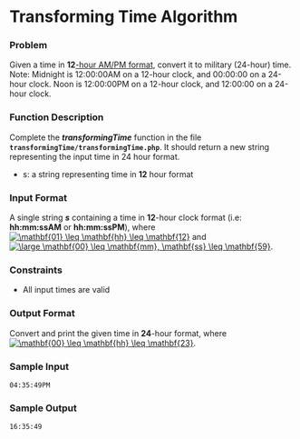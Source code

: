 # Transforming Time Algorithm

### Problem
Given a time in **12**[-hour AM/PM format](https://en.wikipedia.org/wiki/12-hour_clock), convert it to military (24-hour) time.
Note: Midnight is 12:00:00AM on a 12-hour clock, and 00:00:00 on a 24-hour clock. Noon is 12:00:00PM on a 12-hour clock, and 12:00:00 on a 24-hour clock.

### Function Description

Complete the **_transformingTime_** function in the file **`transformingTime/transformingTime.php`**. It should return a new string representing the input time in 24 hour format.

- s: a string representing time in **12** hour format

### Input Format

A single string ***s*** containing a time in **12**-hour clock format (i.e: **hh:mm:ssAM** or **hh:mm:ssPM**), where <a href="https://www.codecogs.com/eqnedit.php?latex=\mathbf{01}&space;\leq&space;\mathbf{hh}&space;\leq&space;\mathbf{12}" target="_blank"><img src="https://latex.codecogs.com/gif.latex?\mathbf{01}&space;\leq&space;\mathbf{hh}&space;\leq&space;\mathbf{12}" title="\mathbf{01} \leq \mathbf{hh} \leq \mathbf{12}" /></a> and <a href="https://www.codecogs.com/eqnedit.php?latex=\inline&space;\large&space;\mathbf{00}&space;\leq&space;\mathbf{mm},&space;\mathbf{ss}&space;\leq&space;\mathbf{59}" target="_blank"><img src="https://latex.codecogs.com/png.latex?\inline&space;\large&space;\mathbf{00}&space;\leq&space;\mathbf{mm},&space;\mathbf{ss}&space;\leq&space;\mathbf{59}" title="\large \mathbf{00} \leq \mathbf{mm}, \mathbf{ss} \leq \mathbf{59}" /></a>.

### Constraints

- All input times are valid

### Output Format

Convert and print the given time in **24**-hour format, where <a href="https://www.codecogs.com/eqnedit.php?latex=\mathbf{00}&space;\leq&space;\mathbf{hh}&space;\leq&space;\mathbf{23}" target="_blank"><img src="https://latex.codecogs.com/gif.latex?\mathbf{00}&space;\leq&space;\mathbf{hh}&space;\leq&space;\mathbf{23}" title="\mathbf{00} \leq \mathbf{hh} \leq \mathbf{23}" /></a>.

### Sample Input

```
04:35:49PM
```

### Sample Output

```
16:35:49
```
